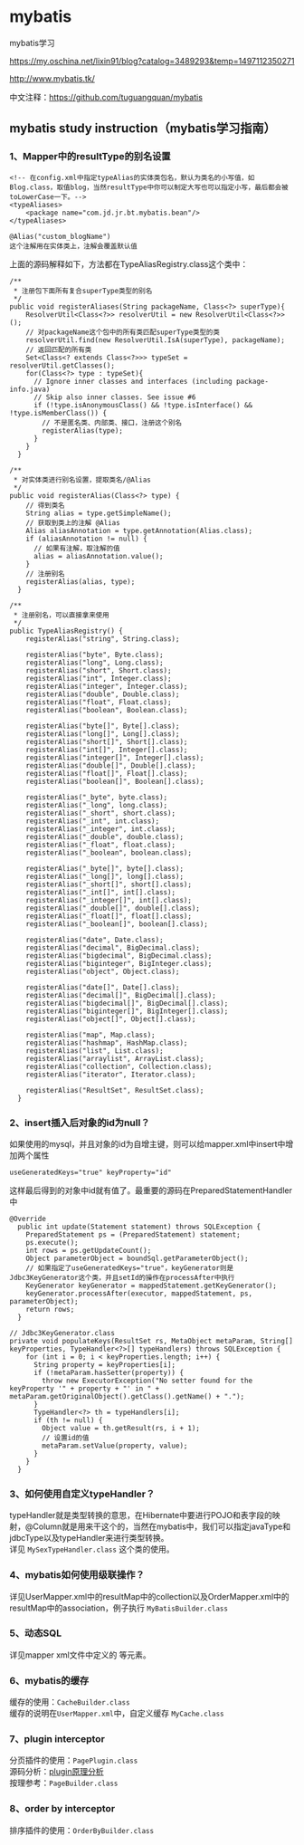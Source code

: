 # mybatis
mybatis学习

https://my.oschina.net/lixin91/blog?catalog=3489293&temp=1497112350271

http://www.mybatis.tk/

中文注释：https://github.com/tuguangquan/mybatis

## mybatis study instruction（mybatis学习指南）

### 1、Mapper中的resultType的别名设置
```
<!-- 在config.xml中指定typeAlias的实体类包名，默认为类名的小写值，如Blog.class，取值blog，当然resultType中你可以制定大写也可以指定小写，最后都会被toLowerCase一下。-->
<typeAliases>
    <package name="com.jd.jr.bt.mybatis.bean"/>
</typeAliases>

@Alias("custom_blogName")
这个注解用在实体类上，注解会覆盖默认值
```

上面的源码解释如下，方法都在TypeAliasRegistry.class这个类中：
```
/**
 * 注册包下面所有复合superType类型的别名
 */
public void registerAliases(String packageName, Class<?> superType){
    ResolverUtil<Class<?>> resolverUtil = new ResolverUtil<Class<?>>();
    // 对packageName这个包中的所有类匹配superType类型的类
    resolverUtil.find(new ResolverUtil.IsA(superType), packageName);
    // 返回匹配的所有类
    Set<Class<? extends Class<?>>> typeSet = resolverUtil.getClasses();
    for(Class<?> type : typeSet){
      // Ignore inner classes and interfaces (including package-info.java)
      // Skip also inner classes. See issue #6
      if (!type.isAnonymousClass() && !type.isInterface() && !type.isMemberClass()) {
        // 不是匿名类、内部类、接口，注册这个别名
        registerAlias(type);
      }
    }
  }

/**
 * 对实体类进行别名设置，提取类名/@Alias
 */
public void registerAlias(Class<?> type) {
    // 得到类名
    String alias = type.getSimpleName();
    // 获取到类上的注解 @Alias
    Alias aliasAnnotation = type.getAnnotation(Alias.class);
    if (aliasAnnotation != null) {
      // 如果有注解，取注解的值
      alias = aliasAnnotation.value();
    }
    // 注册别名
    registerAlias(alias, type);
  }

/**
 * 注册别名，可以直接拿来使用
 */
public TypeAliasRegistry() {
    registerAlias("string", String.class);

    registerAlias("byte", Byte.class);
    registerAlias("long", Long.class);
    registerAlias("short", Short.class);
    registerAlias("int", Integer.class);
    registerAlias("integer", Integer.class);
    registerAlias("double", Double.class);
    registerAlias("float", Float.class);
    registerAlias("boolean", Boolean.class);

    registerAlias("byte[]", Byte[].class);
    registerAlias("long[]", Long[].class);
    registerAlias("short[]", Short[].class);
    registerAlias("int[]", Integer[].class);
    registerAlias("integer[]", Integer[].class);
    registerAlias("double[]", Double[].class);
    registerAlias("float[]", Float[].class);
    registerAlias("boolean[]", Boolean[].class);

    registerAlias("_byte", byte.class);
    registerAlias("_long", long.class);
    registerAlias("_short", short.class);
    registerAlias("_int", int.class);
    registerAlias("_integer", int.class);
    registerAlias("_double", double.class);
    registerAlias("_float", float.class);
    registerAlias("_boolean", boolean.class);

    registerAlias("_byte[]", byte[].class);
    registerAlias("_long[]", long[].class);
    registerAlias("_short[]", short[].class);
    registerAlias("_int[]", int[].class);
    registerAlias("_integer[]", int[].class);
    registerAlias("_double[]", double[].class);
    registerAlias("_float[]", float[].class);
    registerAlias("_boolean[]", boolean[].class);

    registerAlias("date", Date.class);
    registerAlias("decimal", BigDecimal.class);
    registerAlias("bigdecimal", BigDecimal.class);
    registerAlias("biginteger", BigInteger.class);
    registerAlias("object", Object.class);

    registerAlias("date[]", Date[].class);
    registerAlias("decimal[]", BigDecimal[].class);
    registerAlias("bigdecimal[]", BigDecimal[].class);
    registerAlias("biginteger[]", BigInteger[].class);
    registerAlias("object[]", Object[].class);

    registerAlias("map", Map.class);
    registerAlias("hashmap", HashMap.class);
    registerAlias("list", List.class);
    registerAlias("arraylist", ArrayList.class);
    registerAlias("collection", Collection.class);
    registerAlias("iterator", Iterator.class);

    registerAlias("ResultSet", ResultSet.class);
  }
```

### 2、insert插入后对象的id为null？
如果使用的mysql，并且对象的id为自增主键，则可以给mapper.xml中insert中增加两个属性  
```
useGeneratedKeys="true" keyProperty="id"
```
这样最后得到的对象中id就有值了。最重要的源码在PreparedStatementHandler中  
```
@Override
  public int update(Statement statement) throws SQLException {
    PreparedStatement ps = (PreparedStatement) statement;
    ps.execute();
    int rows = ps.getUpdateCount();
    Object parameterObject = boundSql.getParameterObject();
    // 如果指定了useGeneratedKeys="true"，keyGenerator则是Jdbc3KeyGenerator这个类，并且setId的操作在processAfter中执行
    KeyGenerator keyGenerator = mappedStatement.getKeyGenerator();
    keyGenerator.processAfter(executor, mappedStatement, ps, parameterObject);
    return rows;
  }

// Jdbc3KeyGenerator.class
private void populateKeys(ResultSet rs, MetaObject metaParam, String[] keyProperties, TypeHandler<?>[] typeHandlers) throws SQLException {
    for (int i = 0; i < keyProperties.length; i++) {
      String property = keyProperties[i];
      if (!metaParam.hasSetter(property)) {
        throw new ExecutorException("No setter found for the keyProperty '" + property + "' in " + metaParam.getOriginalObject().getClass().getName() + ".");
      }
      TypeHandler<?> th = typeHandlers[i];
      if (th != null) {
        Object value = th.getResult(rs, i + 1);
        // 设置id的值
        metaParam.setValue(property, value);
      }
    }
  }
```

### 3、如何使用自定义typeHandler？
typeHandler就是类型转换的意思，在Hibernate中要进行POJO和表字段的映射，@Column就是用来干这个的，当然在mybatis中，我们可以指定javaType和jdbcType以及typeHandler来进行类型转换。  
详见 `MySexTypeHandler.class` 这个类的使用。  

### 4、mybatis如何使用级联操作？
详见UserMapper.xml中的resultMap中的collection以及OrderMapper.xml中的resultMap中的association，例子执行 `MyBatisBuilder.class`  

### 5、动态SQL
详见mapper xml文件中定义的<if> <choose> <foreach> <sql> 等元素。  

### 6、mybatis的缓存
缓存的使用：`CacheBuilder.class`   
缓存的说明在`UserMapper.xml`中，自定义缓存 `MyCache.class`  

### 7、plugin interceptor
分页插件的使用：`PagePlugin.class`  
源码分析：[plugin原理分析](../源码分析/plugin原理分析.md)  
按理参考：`PageBuilder.class`

### 8、order by interceptor
排序插件的使用：`OrderByBuilder.class`
